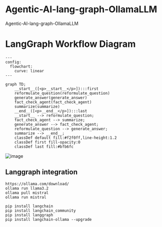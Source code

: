 # Agentic-AI-lang-graph-OllamaLLM
Agentic-AI-lang-graph-OllamaLLM


# LangGraph Workflow Diagram

```mermaid
---
config:
  flowchart:
    curve: linear
---

graph TD;
	__start__([<p>__start__</p>]):::first
	reformulate_question(reformulate_question)
	generate_answer(generate_answer)
	fact_check_agent(fact_check_agent)
	summarize(summarize)
	__end__([<p>__end__</p>]):::last
	__start__ --> reformulate_question;
	fact_check_agent --> summarize;
	generate_answer --> fact_check_agent;
	reformulate_question --> generate_answer;
	summarize --> __end__;
	classDef default fill:#f2f0ff,line-height:1.2
	classDef first fill-opacity:0
	classDef last fill:#bfb6fc
```



![image](https://github.com/user-attachments/assets/9951df97-c65d-4734-8593-8d661f197ef3)


## Langgraph integration
```
https://ollama.com/download/
ollama run llama3.2
ollama pull mistral
ollama run mistral

pip install langchain
pip install langchain_community
pip install langgraph
pip install langchain-ollama --upgrade
```
